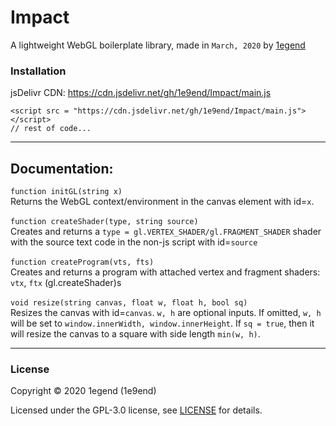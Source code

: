 # Impact

A lightweight WebGL boilerplate library, made in `March, 2020` by [1egend](https://1e9end.github.io)<br>

### Installation
jsDelivr CDN: https://cdn.jsdelivr.net/gh/1e9end/Impact/main.js
```
<script src = "https://cdn.jsdelivr.net/gh/1e9end/Impact/main.js"></script>
// rest of code...
```


---
## Documentation:
`function initGL(string x)` <br />
Returns the WebGL context/environment in the canvas element with id=`x`. 
<br /> <br />
`function createShader(type, string source)` <br />
Creates and returns a `type = gl.VERTEX_SHADER/gl.FRAGMENT_SHADER` shader with the source text code in the non-js script with id=`source` 
<br /> <br />
`function createProgram(vts, fts)` <br /> 
Creates and returns a program with attached vertex and fragment shaders: `vtx`, `ftx` (gl.createShader)s <br /> <br />
`void resize(string canvas, float w, float h, bool sq)` <br /> 
Resizes the canvas with id=`canvas`. `w, h` are optional inputs. If omitted, `w, h` will be set to `window.innerWidth, window.innerHeight`. If `sq = true`, then it will resize the canvas to a square with side length `min(w, h)`.

---
### License

Copyright © 2020 1egend (1e9end)

Licensed under the GPL-3.0 license, see [LICENSE](LICENSE) for details.
